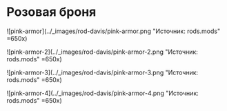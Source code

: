 # Розовая броня

![pink-armor](../_images/rod-davis/pink-armor.png "Источник: rods.mods" =650x)

![pink-armor-2](../_images/rod-davis/pink-armor-2.png "Источник: rods.mods" =650x)

![pink-armor-3](../_images/rod-davis/pink-armor-3.png "Источник: rods.mods" =650x)

![pink-armor-4](../_images/rod-davis/pink-armor-4.png "Источник: rods.mods" =650x)

